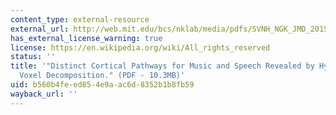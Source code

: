 ```yaml
---
content_type: external-resource
external_url: http://web.mit.edu/bcs/nklab/media/pdfs/SVNH_NGK_JMD_2015.pdf
has_external_license_warning: true
license: https://en.wikipedia.org/wiki/All_rights_reserved
status: ''
title: '"Distinct Cortical Pathways for Music and Speech Revealed by Hypothesis-Free
  Voxel Decomposition." (PDF - 10.3MB)'
uid: b560b4fe-ed85-4e9a-ac6d-8352b1b8fb59
wayback_url: ''
---
```


